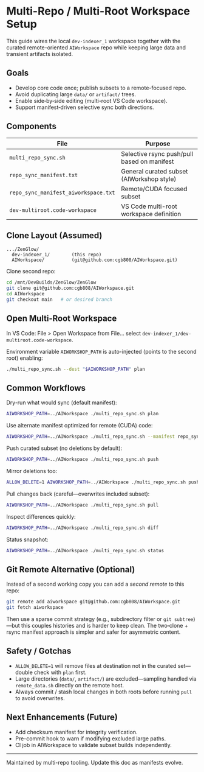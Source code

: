 # Multi-Repo / Multi-Root Workspace Setup

This guide wires the local `dev-indexer_1` workspace together with the curated
remote-oriented `AIWorkspace` repo while keeping large data and transient
artifacts isolated.

## Goals

- Develop core code once; publish subsets to a remote-focused repo.
- Avoid duplicating large `data/` or `artifact/` trees.
- Enable side‑by‑side editing (multi-root VS Code workspace).
- Support manifest‑driven selective sync both directions.

## Components

| File                                 | Purpose                                     |
| ------------------------------------ | ------------------------------------------- |
| `multi_repo_sync.sh`                 | Selective rsync push/pull based on manifest |
| `repo_sync_manifest.txt`             | General curated subset (AIWorkshop style)   |
| `repo_sync_manifest_aiworkspace.txt` | Remote/CUDA focused subset                  |
| `dev-multiroot.code-workspace`       | VS Code multi-root workspace definition     |

## Clone Layout (Assumed)

```
.../ZenGlow/
  dev-indexer_1/        (this repo)
  AIWorkspace/          (git@github.com:cgb808/AIWorkspace.git)
```

Clone second repo:

```bash
cd /mnt/DevBuilds/ZenGlow/ZenGlow
git clone git@github.com:cgb808/AIWorkspace.git
cd AIWorkspace
git checkout main   # or desired branch
```

## Open Multi-Root Workspace

In VS Code: File > Open Workspace from File... select
`dev-indexer_1/dev-multiroot.code-workspace`.

Environment variable `AIWORKSHOP_PATH` is auto-injected (points to the second
root) enabling:

```bash
./multi_repo_sync.sh --dest "$AIWORKSHOP_PATH" plan
```

## Common Workflows

Dry-run what would sync (default manifest):

```bash
AIWORKSHOP_PATH=../AIWorkspace ./multi_repo_sync.sh plan
```

Use alternate manifest optimized for remote (CUDA) code:

```bash
AIWORKSHOP_PATH=../AIWorkspace ./multi_repo_sync.sh --manifest repo_sync_manifest_aiworkspace.txt plan
```

Push curated subset (no deletions by default):

```bash
AIWORKSHOP_PATH=../AIWorkspace ./multi_repo_sync.sh push
```

Mirror deletions too:

```bash
ALLOW_DELETE=1 AIWORKSHOP_PATH=../AIWorkspace ./multi_repo_sync.sh push
```

Pull changes back (careful—overwrites included subset):

```bash
AIWORKSHOP_PATH=../AIWorkspace ./multi_repo_sync.sh pull
```

Inspect differences quickly:

```bash
AIWORKSHOP_PATH=../AIWorkspace ./multi_repo_sync.sh diff
```

Status snapshot:

```bash
AIWORKSHOP_PATH=../AIWorkspace ./multi_repo_sync.sh status
```

## Git Remote Alternative (Optional)

Instead of a second working copy you can add a _second remote_ to this repo:

```bash
git remote add aiworkspace git@github.com:cgb808/AIWorkspace.git
git fetch aiworkspace
```

Then use a sparse commit strategy (e.g., subdirectory filter or
`git subtree`)—but this couples histories and is harder to keep clean. The
two‑clone + rsync manifest approach is simpler and safer for asymmetric content.

## Safety / Gotchas

- `ALLOW_DELETE=1` will remove files at destination not in the curated
  set—double check with `plan` first.
- Large directories (`data/`, `artifact/`) are excluded—sampling handled via
  `remote_data.sh` directly on the remote host.
- Always commit / stash local changes in both roots before running `pull` to
  avoid overwrites.

## Next Enhancements (Future)

- Add checksum manifest for integrity verification.
- Pre-commit hook to warn if modifying excluded large paths.
- CI job in AIWorkspace to validate subset builds independently.

---

Maintained by multi-repo tooling. Update this doc as manifests evolve.

